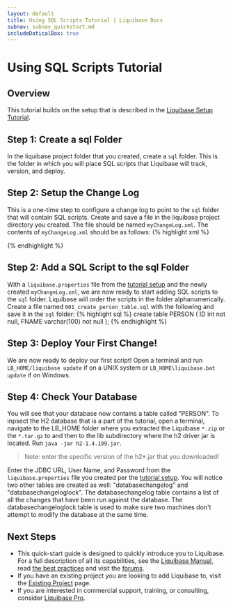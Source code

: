 ```yaml
---
layout: default
title: Using SQL Scripts Tutorial | Liquibase Docs
subnav: subnav_quickstart.md
includeDaticalBox: true
---
```

# Using SQL Scripts Tutorial

## Overview ##
This tutorial builds on the setup that is described in the [Liquibase Setup Tutorial](/get_started/lb-setup-tutorial.html).

## Step 1: Create a sql Folder ##

In the liquibase project folder that you created, create a `sql` folder. This is the folder in which you will place SQL scripts that Liquibase will track, version, and deploy.

## Step 2: Setup the Change Log ##

This is a one-time step to configure a change log to point to the `sql` folder that will contain SQL scripts. Create and save a file in the liquibase project directory you created. The file should be named `myChangeLog.xml`. The contents of `myChangeLog.xml` should be as follows:
{% highlight xml %}
<?xml version="1.0" encoding="UTF-8"?>
<databaseChangeLog
  xmlns="http://www.liquibase.org/xml/ns/dbchangelog"
  xmlns:xsi="http://www.w3.org/2001/XMLSchema-instance"
  xsi:schemaLocation="http://www.liquibase.org/xml/ns/dbchangelog
         http://www.liquibase.org/xml/ns/dbchangelog/dbchangelog-3.8.xsd">

  <includeAll path="sql"/>
</databaseChangeLog>
{% endhighlight %}

## Step 2: Add a SQL Script to the sql Folder ##
With a `liquibase.properties` file from the [tutorial setup](/get_started/lb-setup-tutorial.html) and the newly created `myChangeLog.xml`, 
we are now ready to start adding SQL scripts to the `sql` folder. Liquibase will order the scripts in the folder alphanumerically. 
Create a file named `001_create_person_table.sql` with the following and save it in the `sql` folder:
{% highlight sql %}
create table PERSON (
    ID int not null,
    FNAME varchar(100) not null
);
{% endhighlight %}

## Step 3: Deploy Your First Change! ##

We are now ready to deploy our first script! Open a terminal and run `LB_HOME/liquibase update` if on a UNIX system or `LB_HOME\liquibase.bat update` if on Windows.

## Step 4: Check Your Database ##

You will see that your database now contains a table called "PERSON". To inpsect the H2 database that is a part of the tutorial, open a terminal, navigate to the 
LB_HOME folder where you extracted the Liquibase `*.zip` or the `*.tar.gz` to and then to the lib subdirectory where the h2 driver jar is located. 
Run `java -jar h2-1.4.199.jar`.

>Note: enter the specific version of the h2*.jar that you downloaded!

Enter the JDBC URL, User Name, and Password from the `liquibase.properties` file you created per the [tutorial setup](/get_started/lb-setup-tutorial.html). 
You will notice two other tables are created as well: "databasechangelog" and "databasechangeloglock". The databasechangelog table contains a list of all the 
changes that have been run against the database. The databasechangeloglock table is used to make sure two machines don't attempt to modify the database at the same time.

## Next Steps ##

* This quick-start guide is designed to quickly introduce you to Liquibase. For a full description of all its capabilities, see 
  the [Liquibase Manual](/documentation/index.html), read [the best practices](/bestpractices.html) and visit the [forums](/community/index.html). 
* If you have an existing project you are looking to add Liquibase to, visit the [Existing Project](/documentation/existing_project.html) page.
* If you are interested in commercial support, training, or consulting, consider 
<a href="https://support.liquibase.org" target="_blank" onClick="trackOutboundLink(this, 'Datical', 'Liquibase RFI'); return false">Liquibase Pro</a>.
